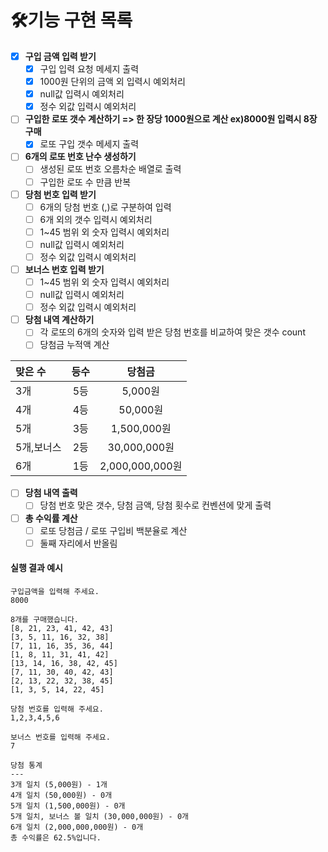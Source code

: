 # 🛠기능 구현 목록

- [x] __구입 금액 입력 받기__
    - [x] 구입 입력 요청 메세지 출력
    - [x] 1000원 단위의 금액 외 입력시 예외처리
    - [x] null값 입력시 예외처리
    - [x] 정수 외값 입력시 예외처리

- [ ] __구입한 로또 갯수 계산하기 => 한 장당 1000원으로 계산 ex)8000원 입력시 8장 구매__
    - [x] 로또 구입 갯수 메세지 출력

- [ ] __6개의 로또 번호 난수 생성하기__
    - [ ] 생성된 로또 번호 오름차순 배열로 출력
    - [ ] 구입한 로또 수 만큼 반복

- [ ] __당첨 번호 입력 받기__
    - [ ] 6개의 당첨 번호 (,)로 구분하여 입력
    - [ ] 6개 외의 갯수 입력시 예외처리
    - [ ] 1~45 범위 외 숫자 입력시 예외처리
    - [ ] null값 입력시 예외처리
    - [ ] 정수 외값 입력시 예외처리

- [ ] __보너스 번호 입력 받기__
    - [ ] 1~45 범위 외 숫자 입력시 예외처리
    - [ ] null값 입력시 예외처리
    - [ ] 정수 외값 입력시 예외처리

- [ ] __당첨 내역 계산하기__
    - [ ] 각 로또의 6개의 숫자와 입력 받은 당첨 번호를 비교하여 맞은 갯수 count
    - [ ] 당첨금 누적액 계산

| 맞은 수    |  등수  |      당첨금       |
|:--------|:----:|:--------------:|
| 3개      |  5등  |     5,000원     |
| 4개      |  4등  |    50,000원     |
| 5개      |  3등  |   1,500,000원   |
| 5개,보너스  |  2등  |  30,000,000원   |
| 6개      |  1등  | 2,000,000,000원 |

- [ ] __당첨 내역 출력__
    - [ ] 당첨 번호 맞은 갯수, 당첨 금액, 당첨 횟수로 컨벤션에 맞게 출력

- [ ] __총 수익률 계산__
    - [ ] 로또 당첨금 / 로또 구입비 백분율로 계산
    - [ ] 둘째 자리에서 반올림

#### 실행 결과 예시
>
```
구입금액을 입력해 주세요.
8000

8개를 구매했습니다.
[8, 21, 23, 41, 42, 43] 
[3, 5, 11, 16, 32, 38] 
[7, 11, 16, 35, 36, 44] 
[1, 8, 11, 31, 41, 42] 
[13, 14, 16, 38, 42, 45] 
[7, 11, 30, 40, 42, 43] 
[2, 13, 22, 32, 38, 45] 
[1, 3, 5, 14, 22, 45]

당첨 번호를 입력해 주세요.
1,2,3,4,5,6

보너스 번호를 입력해 주세요.
7

당첨 통계
---
3개 일치 (5,000원) - 1개
4개 일치 (50,000원) - 0개
5개 일치 (1,500,000원) - 0개
5개 일치, 보너스 볼 일치 (30,000,000원) - 0개
6개 일치 (2,000,000,000원) - 0개
총 수익률은 62.5%입니다.
```